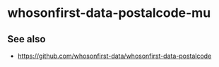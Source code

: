 # whosonfirst-data-postalcode-mu

## See also

* https://github.com/whosonfirst-data/whosonfirst-data-postalcode
